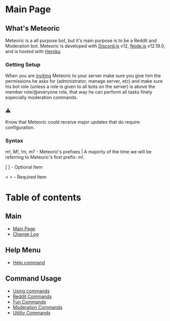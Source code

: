 
# Main Page

## What's Meteoric

Meteoric is a all purpose bot, but it's main purpose is to be a Reddit and Moderation bot. Meteoric is developed with [Discord.js](https://discord.js.org/#/) v12, [Node.js](https://nodejs.org/en/) v12.19.0, and is hosted with [Heroku](https://www.heroku.com/home).

### Getting Setup

When you are [inviting](https://discord.com/oauth2/authorize?client_id=734974153630810245&scope=bot&permissions=2146958847) Meteoric to your server make sure you give him the permissions he asks for \(administrator, manage server, etc\) and make sure his bot role \(unless a role is given to all bots on the server\) is above the member role/@everyone role, that way he can perform all tasks finely especially moderation commands.

### ⚠
Know that Meteoric could receive major updates that do require configuration.


### Syntax

m!, M!, !m, m? - Meteoric's prefixes \| A majority of the time we will be referring to Meteoric's first prefix: m!.

\[  \] - Optional Item

&lt;  &gt; - Required Item



## 

# Table of contents

## Main

* [Main Page](README.md)
* [Change Log](change-log.md)

## Help Menu

* [Help command](help-menus/help-command.md)

## Command Usage

* [Using commands](command-usage/using-commands.md)
* [Reddit Commands](command-usage/commands/reddit-commands.md)
* [Fun Commands](command-usage/commands/fun-commands.md)
* [Moderation Commands](command-usage/commands/mod-commands.md)
* [Utility Commands](command-usage/commands/utility-commands.md)